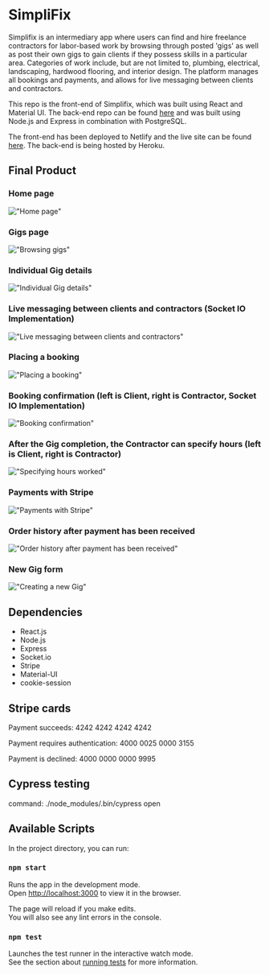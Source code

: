 # SimpliFix

Simplifix is an intermediary app where users can find and hire freelance contractors for labor-based work by browsing through posted 'gigs' as well as post their own gigs to gain clients if they possess skills in a particular area. Categories of work include, but are not limited to, plumbing, electrical, landscaping, hardwood flooring, and interior design. The platform manages all bookings and payments, and allows for live messaging between clients and contractors.

This repo is the front-end of Simplifix, which was built using React and Material UI.
The back-end repo can be found [here](https://github.com/shadeemerhi/simplifix-api) and was built using Node.js and Express in combination with PostgreSQL.

The front-end has been deployed to Netlify and the live site can be found [here](https://mystifying-albattani-f243f1.netlify.app/). The back-end is being hosted by Heroku.

## Final Product

### Home page

!["Home page"](https://github.com/shadeemerhi/simplifix/blob/master/docs/home.png)

### Gigs page

!["Browsing gigs"](https://github.com/shadeemerhi/simplifix/blob/master/docs/gigs.png)

### Individual Gig details

!["Individual Gig details"](https://github.com/shadeemerhi/simplifix/blob/master/docs/gig.png)

### Live messaging between clients and contractors (Socket IO Implementation)

!["Live messaging between clients and contractors"](https://github.com/shadeemerhi/simplifix/blob/master/docs/messaging.gif)

### Placing a booking

!["Placing a booking"](https://github.com/shadeemerhi/simplifix/blob/master/docs/booking.gif)

### Booking confirmation (left is Client, right is Contractor, Socket IO Implementation)

!["Booking confirmation"](https://github.com/shadeemerhi/simplifix/blob/master/docs/bookingconfirm.gif)

### After the Gig completion, the Contractor can specify hours (left is Client, right is Contractor)

!["Specifying hours worked"](https://github.com/shadeemerhi/simplifix/blob/master/docs/hours.gif)

### Payments with Stripe

!["Payments with Stripe"](https://github.com/shadeemerhi/simplifix/blob/master/docs/payment.gif)

### Order history after payment has been received

!["Order history after payment has been received"](https://github.com/shadeemerhi/simplifix/blob/master/docs/paymentdone.png)

### New Gig form

!["Creating a new Gig"](https://github.com/shadeemerhi/simplifix/blob/master/docs/newgig.png)

## Dependencies

- React.js
- Node.js
- Express
- Socket.io
- Stripe
- Material-UI
- cookie-session

## Stripe cards

Payment succeeds: 4242 4242 4242 4242

Payment requires authentication: 4000 0025 0000 3155

Payment is declined: 4000 0000 0000 9995

## Cypress testing

command: ./node_modules/.bin/cypress open

## Available Scripts

In the project directory, you can run:

### `npm start`

Runs the app in the development mode.<br>
Open [http://localhost:3000](http://localhost:3000) to view it in the browser.

The page will reload if you make edits.<br>
You will also see any lint errors in the console.

### `npm test`

Launches the test runner in the interactive watch mode.<br>
See the section about [running tests](https://facebook.github.io/create-react-app/docs/running-tests) for more information.
